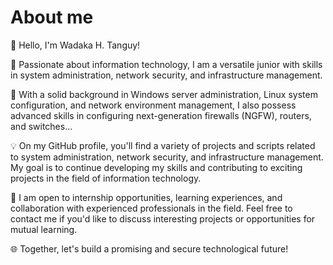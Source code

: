 # About me

👋 Hello, I'm Wadaka H. Tanguy!

🚀 Passionate about information technology, I am a versatile junior with skills in system administration, network security, and infrastructure management.

💼 With a solid background in Windows server administration, Linux system configuration, and network environment management, I also possess advanced skills in configuring next-generation firewalls (NGFW), routers, and switches...

💡 On my GitHub profile, you'll find a variety of projects and scripts related to system administration, network security, and infrastructure management. My goal is to continue developing my skills and contributing to exciting projects in the field of information technology.

🔗 I am open to internship opportunities, learning experiences, and collaboration with experienced professionals in the field. Feel free to contact me if you'd like to discuss interesting projects or opportunities for mutual learning.

🌐 Together, let's build a promising and secure technological future!
